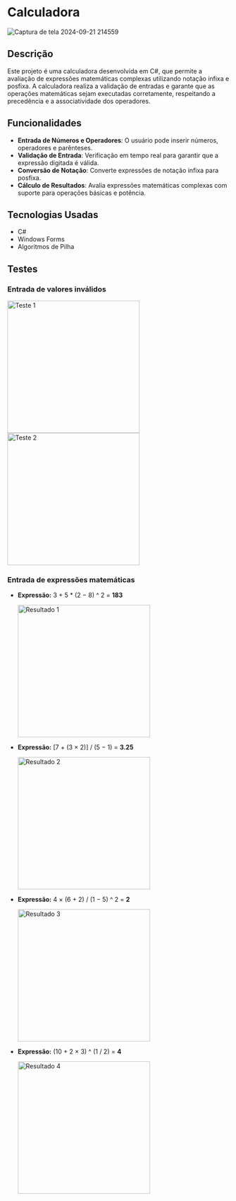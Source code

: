 # Calculadora

![Captura de tela 2024-09-21 214559](https://github.com/user-attachments/assets/2b2cac91-8089-4b6a-8825-d3329ec0a054)

## Descrição

Este projeto é uma calculadora desenvolvida em C#, que permite a avaliação de expressões matemáticas complexas utilizando notação infixa e posfixa. A calculadora realiza a validação de entradas e garante que as operações matemáticas sejam executadas corretamente, respeitando a precedência e a associatividade dos operadores.

## Funcionalidades

- **Entrada de Números e Operadores**: O usuário pode inserir números, operadores e parênteses.
- **Validação de Entrada**: Verificação em tempo real para garantir que a expressão digitada é válida.
- **Conversão de Notação**: Converte expressões de notação infixa para posfixa.
- **Cálculo de Resultados**: Avalia expressões matemáticas complexas com suporte para operações básicas e potência.

## Tecnologias Usadas

- C#
- Windows Forms
- Algoritmos de Pilha

## Testes

### Entrada de valores inválidos
<img src="https://github.com/user-attachments/assets/f2add442-4fa4-4425-a14e-e130370c0f6d" alt="Teste 1" width="300" style="display:inline-block;"/>
<img src="https://github.com/user-attachments/assets/e01e032c-37a9-43cf-9c00-705a6e8f5e93" alt="Teste 2" width="300" style="display:inline-block;"/>

### Entrada de expressões matemáticas
- **Expressão:**  3 + 5 * (2 − 8) ^ 2 = **183**
  
  <img src="https://github.com/user-attachments/assets/9d22412c-0027-46fa-a0bd-2ed420556c0b" alt="Resultado 1" width="300" />

- **Expressão:**  [7 + (3 × 2)] / (5 − 1) = **3.25**
  
  <img src="https://github.com/user-attachments/assets/c5afcc24-0e72-4a13-8714-15c3fabc3d99" alt="Resultado 2" width="300" />

- **Expressão:**  4 × (6 + 2) / (1 − 5) ^ 2 = **2**
  
  <img src="https://github.com/user-attachments/assets/74359e2d-af46-41b9-af5d-74cb0138d91c" alt="Resultado 3" width="300" />

- **Expressão:**   (10 + 2 × 3) ^ (1 / 2) = **4**
  
  <img src="https://github.com/user-attachments/assets/0112ec18-5374-487d-b062-f6669e82c689" alt="Resultado 4" width="300" />

